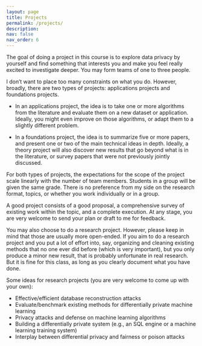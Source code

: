 ```yaml
---
layout: page
title: Projects
permalink: /projects/
description: 
nav: false
nav_order: 6
---
```



The goal of doing a project in this course is to explore data privacy by yourself and find something that interests you and make you feel really excited to investigate deeper. You may form teams of one to three people.

I don’t want to place too many constraints on what you do. However, broadly, there are two types
of projects: applications projects and foundations projects.

* In an applications project, the idea is to take one or more algorithms from the literature and evaluate
them on a new dataset or application. Ideally, you might even improve on those algorithms, or adapt
them to a slightly different problem.

* In a foundations project, the idea is to summarize five or more papers, and present one or two of the
main technical ideas in depth. Ideally, a theory project will also discover new results that go beyond
what is in the literature, or survey papers that were not previously jointly discussed.

For both types of projects, the expectations for the scope of the project scale linearly with the
number of team members. Students in a group will be given the same grade. There is no preference from my side on the research format, topics, or whether you work individually or in a group.



A good project consists of a good proposal, a comprehensive survey of existing work within the topic, and a complete execution. At any stage, you are very welcome to send your plan or draft to me for feedback.


You may also choose to do a research project. However, please keep in mind that those are usually more open-ended. If you aim to do a research project and you put a lot of effort into, say, organizing and cleaning existing methods that no one ever did before (which is very important), but you only produce a minor new result, that is probably unfortunate in real research. But it is fine for this class, as long as you clearly document what you have done.

Some ideas for research  projects (you are very welcome to come up with your own):
* Effective/efficient database reconstruction attacks
* Evaluate/benchmark existing methods for differentially private machine learning
* Privacy attacks and defense on machine learning algorithms
* Building a differentially private system (e.g., an SQL engine or a machine learning training system)
* Interplay between differential privacy and fairness or poison attacks
